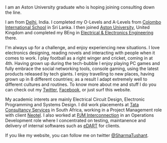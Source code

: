 I am an Aston University graduate who is hoping joining consulting down the line.

I am from [Delhi](http://en.wikipedia.org/wiki/Delhi), India. 
I completed my O-Levels and A-Levels from 
[Colombo International School](http://www.cis.lk/) in Sri Lanka. 
I then joined [Aston University](http://www.aston.ac.uk/), 
United Kingdom and completed my BEng in 
[Electrical & Electronics Engineering](http://www.aston.ac.uk/eas/about-eas/academic-groups/electronic-engineering/) 
there.

I'm always up for a challenge, and enjoy experiencing new situations. 
I love electronics designing, reading novels and interacting with 
people when it comes to work. I play football as a right winger 
and cricket, coming in at 4th. Having grown up during the 
tech-bubble I enjoy playing PC games and fully embrace the 
social networking tools, console gaming, using the latest 
products released by tech giants. I enjoy travelling to new 
places, having grown up in 8 different countries; as a result 
I adapt extremely well to different cultures and routines. To 
know more about me and stuff I do you can check out my 
[Twitter](https://twitter.com/SharmaTushant), 
[Facebook](https://www.facebook.com/tushant.sharma.33), 
or just surf this website.

My academic interets are mainly Electrical Circuit Design, 
Electronic Programming and Systems Design. I did work placements at 
[Tata Consultancy Services](http://www.tataafrica.com/businesses/businesses_IScommunication_tcs.htm) 
in South Africa, working in a Project Management role with client 
[Neotel](http://www.neotel.co.za/). I also worked at 
[PJM Interconnection](http://www.pjm.com/) in an Operations 
Development role where I concentrated on testing, maintanence 
and delivery of internal softwares such as 
[eDART](http://www.pjm.com/markets-and-operations/etools/edart.aspx) 
for clients.

If you like my website, you can follow me on twitter [@SharmaTushant](https://twitter.com/SharmaTushant).